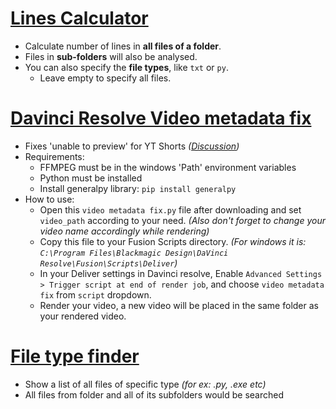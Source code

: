 # [Lines Calculator](/python-scripts/lines-calculator.py)
  - Calculate number of lines in **all files of a folder**.
  - Files in **sub-folders** will also be analysed.
  - You can also specify the **file types**, like `txt` or `py`.
    - Leave empty to specify all files.

# [Davinci Resolve Video metadata fix](/python-scripts/video-metadata-fix.py)
  - Fixes 'unable to preview' for YT Shorts _([Discussion](https://forum.blackmagicdesign.com/viewtopic.php?f=21&t=165402))_
  - Requirements:
    - FFMPEG must be in the windows 'Path' environment variables
    - Python must be installed
    - Install generalpy library: `pip install generalpy`
  - How to use:
    - Open this `video metadata fix.py` file after downloading and set `video_path` according to your need. _(Also don't forget to change your video name accordingly while rendering)_
    - Copy this file to your Fusion Scripts directory. _(For windows it is: `C:\Program Files\Blackmagic Design\DaVinci Resolve\Fusion\Scripts\Deliver`)_
    - In your Deliver settings in Davinci resolve, Enable `Advanced Settings > Trigger script at end of render job`, and choose `video metadata fix` from `script` dropdown.
    - Render your video, a new video will be placed in the same folder as your rendered video.

# [File type finder](/python-scripts/file_type_finder.py)
  - Show a list of all files of specific type *(for ex: .py, .exe etc)*
  - All files from folder and all of its subfolders would be searched
